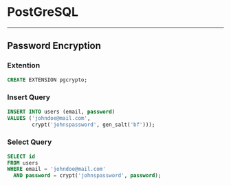 # PostGreSQL

---

## Password Encryption

### Extention

```sql
CREATE EXTENSION pgcrypto;
```

### Insert Query

```sql
INSERT INTO users (email, password)
VALUES ('johndoe@mail.com',
        crypt('johnspassword', gen_salt('bf')));
```

### Select Query

```sql
SELECT id
FROM users
WHERE email = 'johndoe@mail.com'
  AND password = crypt('johnspassword', password);
```